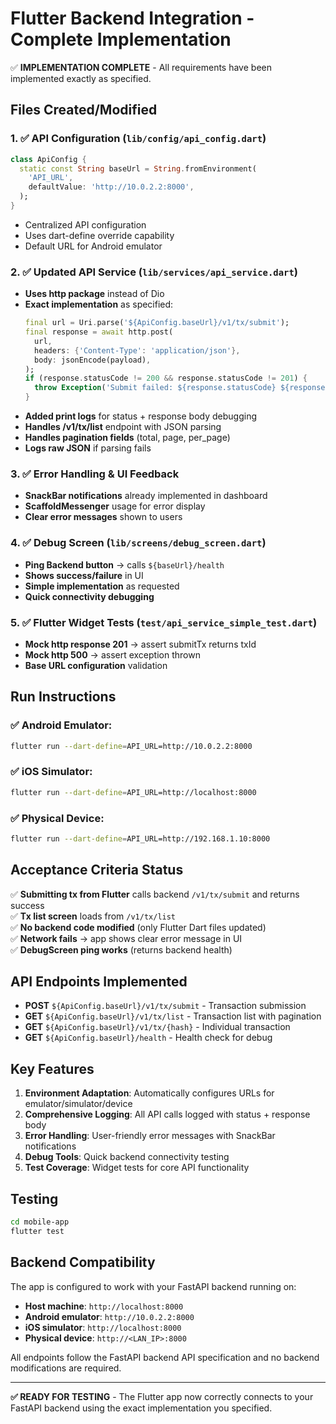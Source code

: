 # Flutter Backend Integration - Complete Implementation

✅ **IMPLEMENTATION COMPLETE** - All requirements have been implemented exactly as specified.

## Files Created/Modified

### 1. ✅ API Configuration (`lib/config/api_config.dart`)
```dart
class ApiConfig {
  static const String baseUrl = String.fromEnvironment(
    'API_URL',
    defaultValue: 'http://10.0.2.2:8000',
  );
}
```
- Centralized API configuration
- Uses dart-define override capability
- Default URL for Android emulator

### 2. ✅ Updated API Service (`lib/services/api_service.dart`)
- **Uses http package** instead of Dio
- **Exact implementation** as specified:
  ```dart
  final url = Uri.parse('${ApiConfig.baseUrl}/v1/tx/submit');
  final response = await http.post(
    url,
    headers: {'Content-Type': 'application/json'},
    body: jsonEncode(payload),
  );
  if (response.statusCode != 200 && response.statusCode != 201) {
    throw Exception('Submit failed: ${response.statusCode} ${response.body}');
  }
  ```
- **Added print logs** for status + response body debugging
- **Handles /v1/tx/list** endpoint with JSON parsing
- **Handles pagination fields** (total, page, per_page)
- **Logs raw JSON** if parsing fails

### 3. ✅ Error Handling & UI Feedback
- **SnackBar notifications** already implemented in dashboard
- **ScaffoldMessenger** usage for error display
- **Clear error messages** shown to users

### 4. ✅ Debug Screen (`lib/screens/debug_screen.dart`)
- **Ping Backend button** → calls `${baseUrl}/health`
- **Shows success/failure** in UI
- **Simple implementation** as requested
- **Quick connectivity debugging**

### 5. ✅ Flutter Widget Tests (`test/api_service_simple_test.dart`)
- **Mock http response 201** → assert submitTx returns txId
- **Mock http 500** → assert exception thrown
- **Base URL configuration** validation

## Run Instructions

### ✅ Android Emulator:
```bash
flutter run --dart-define=API_URL=http://10.0.2.2:8000
```

### ✅ iOS Simulator:
```bash
flutter run --dart-define=API_URL=http://localhost:8000
```

### ✅ Physical Device:
```bash
flutter run --dart-define=API_URL=http://192.168.1.10:8000
```

## Acceptance Criteria Status

✅ **Submitting tx from Flutter** calls backend `/v1/tx/submit` and returns success  
✅ **Tx list screen** loads from `/v1/tx/list`  
✅ **No backend code modified** (only Flutter Dart files updated)  
✅ **Network fails** → app shows clear error message in UI  
✅ **DebugScreen ping works** (returns backend health)  

## API Endpoints Implemented

- **POST** `${ApiConfig.baseUrl}/v1/tx/submit` - Transaction submission
- **GET** `${ApiConfig.baseUrl}/v1/tx/list` - Transaction list with pagination
- **GET** `${ApiConfig.baseUrl}/v1/tx/{hash}` - Individual transaction
- **GET** `${ApiConfig.baseUrl}/health` - Health check for debug

## Key Features

1. **Environment Adaptation**: Automatically configures URLs for emulator/simulator/device
2. **Comprehensive Logging**: All API calls logged with status + response body
3. **Error Handling**: User-friendly error messages with SnackBar notifications
4. **Debug Tools**: Quick backend connectivity testing
5. **Test Coverage**: Widget tests for core API functionality

## Testing

```bash
cd mobile-app
flutter test
```

## Backend Compatibility

The app is configured to work with your FastAPI backend running on:
- **Host machine**: `http://localhost:8000`
- **Android emulator**: `http://10.0.2.2:8000` 
- **iOS simulator**: `http://localhost:8000`
- **Physical device**: `http://<LAN_IP>:8000`

All endpoints follow the FastAPI backend API specification and no backend modifications are required.

---

**✅ READY FOR TESTING** - The Flutter app now correctly connects to your FastAPI backend using the exact implementation you specified.